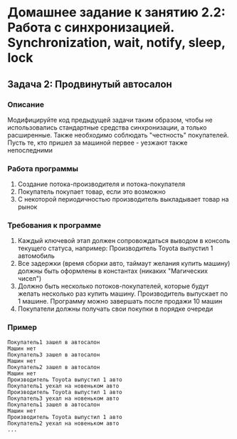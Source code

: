 # Домашнее задание к занятию 2.2: Работа с синхронизацией. Synchronization, wait, notify, sleep, lock
## Задача 2: Продвинутый автосалон

### Описание
Модифицируйте код предыдущей задачи таким образом, чтобы не использовались стандартные средства синхронизации, а только расширенные. Также необходимо соблюдать "честность" покупателей. Пусть те, кто пришел за машиной первее - уезжают также непоследними

### Работа программы
1. Создание потока-производителя и потока-покупателя
2. Покупатель покупает товар, если это возможно
3. С некоторой периодичностью производитель выкладывает товар на рынок

### Требования к программе
1. Каждый ключевой этап должен сопровождаться выводом в консоль текущего статуса, например: Производитель Toyota выпустил 1 автомобиль
2. Все задержки (время сборки авто, таймаут желания купить машину) должны быть оформлены в константах (никаких "Магических чисел")
3. Должно быть несколько потоков-покупателей, которые будут желать несколько раз купить машину. Производитель выпускает по 1 машине. Программу можно завершать после продажи 10 машин
4. Покупатели должны получать свои покупки в порядке очереди

### Пример
```
Покупатель1 зашел в автосалон
Машин нет
Покупатель3 зашел в автосалон
Машин нет
Покупатель2 зашел в автосалон
Машин нет
Производитель Toyota выпустил 1 авто
Покупатель1 уехал на новеньком авто
Производитель Toyota выпустил 1 авто
Покупатель3 уехал на новеньком авто
Покупатель1 зашел в автосалон
Машин нет
Производитель Toyota выпустил 1 авто
Покупатель2 уехал на новеньком авто
...
```
